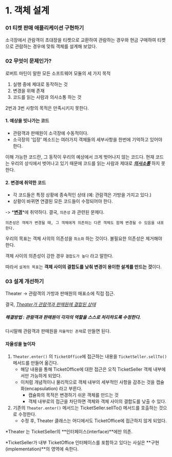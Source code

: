 # 1. 객체 설계


### 01 티켓 판매 애플리케이션 구현하기

소극장에서 관람객이 초대장을 티켓으로 교환하여 관람하는 경우와 현금 구매하여 티켓으로 관람하는 경우에 맞춰 객체를 설계해 보았다.

### 02 무엇이 문제인가?

로버트 마틴이 말한 모든 소프트웨어 모듈의 세 가지 목적

1. 실행 중에 제대로 동작하는 것 
2. 변경을 위해 존재
3. 코드를 읽는 사람과 의사소통 하는 것

2번과 3번 사항의 목적은 만족시키지 못한다.



#### 1. 예상을 빗나가는 코드

 * 관람객과 판매원이 소극장에 수동적이다.
 * 소극장의 '입장' 메소드는 여러가지 객체들의 세부사항을 한번에 기억하고 있어야 한다.

이해 가능한 코드란, 그 동작이 우리의 예상에서 크게 벗어나지 않는 코드다. 현재 코드는 우리의 상식에서 벗어나고 있기 때문에 코드를 읽는 사람과 제대로 ***<u>의사소통</u>*** 하지 못한다.

#### 2. 변경에 취약한 코드

* 각 코드들은 특정 상황에 종속적인 상태 (예: 관람객은 가방을 가지고 있다.)
* 상황이 바뀌면 연결된 모든 코드들이 수정되어야 한다.

-> *<u>**변경**</u>*에 취약하다. 결국, `의존성` 과 관련된 문제다.

	의존성은 객체가 변경될 때, 그 객체에게 의존하는 다른 객체도 함께 변경될 수 있음을 내포한다.



우리의 목표는 객체 사의의 의존성을 `최소화` 하는 것이다. 불필요한 의존성은 제거해야 한다.



객체 사이의 의존성이 강한 경우 `결합도가 높다`  라고 말한다. 



따라서 `설계의 목표`는 **객체 사이의 결합도를 낮춰 변경이 용이한 설계를 만드는 것**이다.



### 03 설계 개선하기

Theater -> 관람객의 가방과 판매원의 매표소에 직접 접근.

결국, *<u>Theater가 관람객과 판매원에 결합된 상태</u>*



##### 해결방법 : 관람객과 판매원이 각자의 역할을 스스로 처리하도록 수정한다.

다시말해 관람객과 판매원을 `자율적인 존재`로 만들면 된다.



#### 자율성을 높이자

1. `Theater.enter()` 의 `TicketOffice`에 접근하는 내용을 `TicketSeller.sellTo()` 메서드를 만들어 옮긴다.
   - 해당 내용을 통해 TicketOffice에 대한 접근은 오직 TicketSeller 객체 내부에서만 가능하게 되었다.
   - 이처럼 개념적이나 물리적으로 객체 내부의 세부적인 사항을 감추는 것을 캡슐화(encapsulation) 라고 부른다.
     - 캡슐화의 목적은 변경하기 쉬운 객체를 만드는 것
     - 객체 내부로의 접근을 차단하면 객체와 객체 사이의 결합도를 낮출 수 있다.
2. 기존의 `Theater.enter()` 메서드는 TicketSeller.sellTo() 메서드를 호출하는 것으로 수정한다.
   - 수정 후, Theater 클래스는 어디에서도 TicketOffice에 접근하지 않게 되었다.



*Theater 는 TicketSeller의 **인터페이스(interface)**에만 의존.

*TicketSeller가 내부 TicketOffice 인터페이스를 포함하고 있다는 사실은 **구현(implementation)**의 영역에 속한다.

